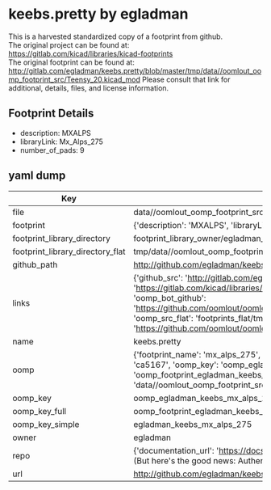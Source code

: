 # keebs.pretty by egladman  
This is a harvested standardized copy of a footprint from github.  
The original project can be found at:  
https://gitlab.com/kicad/libraries/kicad-footprints  
The original footprint can be found at:
http://gitlab.com/egladman/keebs.pretty/blob/master/tmp/data//oomlout_oomp_footprint_src/Teensy_20.kicad_mod
Please consult that link for additional, details, files, and license information.  
## Footprint Details
* description: MXALPS  
* libraryLink: Mx_Alps_275  
* number_of_pads: 9  
## yaml dump  
| Key | Value |  
| --- | --- |  
| file | data//oomlout_oomp_footprint_src/keebs.pretty/Mx_Alps_275.kicad_mod |  
| footprint | {'description': 'MXALPS', 'libraryLink': 'Mx_Alps_275', 'number_of_pads': 9} |  
| footprint_library_directory | footprint_library_owner/egladman_keebs.pretty |  
| footprint_library_directory_flat | tmp/data//oomlout_oomp_footprint_src/footprints_flat/egladman_keebs_mx_alps_275/working |  
| github_path | http://github.com/egladman/keebs.pretty/blob/master/tmp/data//oomlout_oomp_footprint_src/Mx_Alps_275.kicad_mod |  
| links | {'github_src': 'http://gitlab.com/egladman/keebs.pretty/blob/master/tmp/data//oomlout_oomp_footprint_src/Teensy_20.kicad_mod', 'github_src_repo': 'https://gitlab.com/kicad/libraries/kicad-footprints', 'oomp_bot': 'tmp/data//oomlout_oomp_footprint_src/footprints/egladman_keebs_mx_alps_275/working', 'oomp_bot_github': 'https://github.com/oomlout/oomlout_oomp_footprint_bot/tree/main/tmp/data//oomlout_oomp_footprint_src/footprints/egladman_keebs_mx_alps_275/working', 'oomp_src_flat': 'footprints_flat/tmp/data//oomlout_oomp_footprint_src/footprints_flat/egladman_keebs_mx_alps_275/working', 'oomp_src_flat_github': 'https://github.com/oomlout/oomlout_oomp_footprint_src/tree/main/tmp/data//oomlout_oomp_footprint_src/footprints_flat/egladman_keebs_mx_alps_275/working'} |  
| name | keebs.pretty |  
| oomp | {'footprint_name': 'mx_alps_275', 'library_name': 'keebs', 'md5': 'ca5167035fb1c716839295b931bac779', 'md5_10': 'ca5167035f', 'md5_5': 'ca516', 'md5_6': 'ca5167', 'oomp_key': 'oomp_egladman_keebs_mx_alps_275', 'oomp_key_extra': 'oomp_footprint_egladman_keebs_mx_alps_275', 'oomp_key_full': 'oomp_footprint_egladman_keebs_mx_alps_275_ca5167', 'oomp_key_simple': 'egladman_keebs_mx_alps_275', 'original_filename': 'data//oomlout_oomp_footprint_src/keebs.pretty/Mx_Alps_275.kicad_mod', 'owner_name': 'egladman'} |  
| oomp_key | oomp_egladman_keebs_mx_alps_275 |  
| oomp_key_full | oomp_footprint_egladman_keebs_mx_alps_275 |  
| oomp_key_simple | egladman_keebs_mx_alps_275 |  
| owner | egladman |  
| repo | {'documentation_url': 'https://docs.github.com/rest/overview/resources-in-the-rest-api#rate-limiting', 'message': "API rate limit exceeded for 84.66.142.224. (But here's the good news: Authenticated requests get a higher rate limit. Check out the documentation for more details.)"} |  
| url | http://github.com/egladman/keebs.pretty |  


